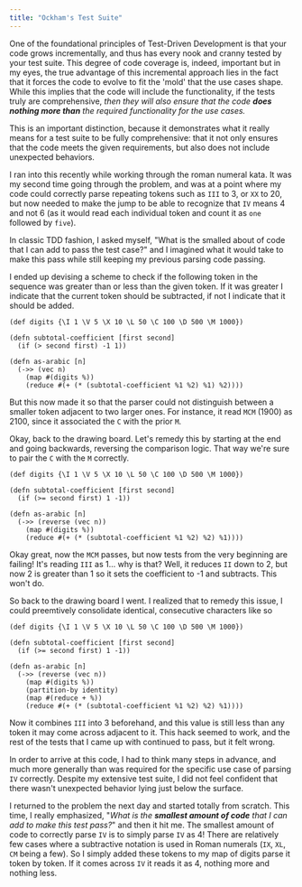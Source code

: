 ```yaml
---
title: "Ockham's Test Suite"
---
```


One of the foundational principles of Test-Driven Development is that your code grows incrementally, and thus has every nook and cranny tested by your test suite. This degree of code coverage is, indeed, important but in my eyes, the true advantage of this incremental approach lies in the fact that it forces the code to evolve to fit the 'mold' that the use cases shape. While this implies that the code will include the functionality, if the tests truly are comprehensive, *then they will also ensure that the code **does nothing more than** the required functionality for the use cases.*

This is an important distinction, because it demonstrates what it really means for a test suite to be fully comprehensive: that it not only ensures that the code meets the given requirements, but also does not include unexpected behaviors.

I ran into this recently while working through the roman numeral kata. It was my second time going through the problem, and was at a point where my code could correctly parse repeating tokens such as `III` to 3, or `XX` to 20, but now needed to make the jump to be able to recognize that `IV` means 4 and not 6 (as it would read each individual token and count it as `one` followed by `five`).

In classic TDD fashion, I asked myself, "What is the smalled about of code that I can add to pass the test case?" and I imagined what it would take to make this pass while still keeping my previous parsing code passing.

I ended up devising a scheme to check if the following token in the sequence was greater than or less than the given token. If it was greater I indicate that the current token should be subtracted, if not I indicate that it should be added.

```
(def digits {\I 1 \V 5 \X 10 \L 50 \C 100 \D 500 \M 1000})

(defn subtotal-coefficient [first second]
  (if (> second first) -1 1))

(defn as-arabic [n]
  (->> (vec n)
    (map #(digits %))
    (reduce #(+ (* (subtotal-coefficient %1 %2) %1) %2))))
```

But this now made it so that the parser could not distinguish between a smaller token adjacent to two larger ones. For instance, it read `MCM` (1900) as 2100, since it associated the `C` with the prior `M`.

Okay, back to the drawing board. Let's remedy this by starting at the end and going backwards, reversing the comparison logic. That way we're sure to pair the `C` with the `M` correctly.

```
(def digits {\I 1 \V 5 \X 10 \L 50 \C 100 \D 500 \M 1000})

(defn subtotal-coefficient [first second]
  (if (>= second first) 1 -1))

(defn as-arabic [n]
  (->> (reverse (vec n))
    (map #(digits %))
    (reduce #(+ (* (subtotal-coefficient %1 %2) %2) %1))))
```

Okay great, now the `MCM` passes, but now tests from the very beginning are failing! It's reading `III` as 1... why is that? Well, it reduces `II` down to 2, but now 2 is greater than 1 so it sets the coefficient to -1 and subtracts. This won't do.

So back to the drawing board I went. I realized that to remedy this issue, I could preemtively consolidate identical, consecutive characters like so

```
(def digits {\I 1 \V 5 \X 10 \L 50 \C 100 \D 500 \M 1000})

(defn subtotal-coefficient [first second]
  (if (>= second first) 1 -1))

(defn as-arabic [n]
  (->> (reverse (vec n))
    (map #(digits %))
    (partition-by identity)
    (map #(reduce + %))
    (reduce #(+ (* (subtotal-coefficient %1 %2) %2) %1))))
```

Now it combines `III` into 3 beforehand, and this value is still less than any token it may come across adjacent to it. This hack seemed to work, and the rest of the tests that I came up with continued to pass, but it felt wrong.

In order to arrive at this code, I had to think many steps in advance, and much more generally than was required for the specific use case of parsing `IV` correctly. Despite my extensive test suite, I did not feel confident that there wasn't unexpected behavior lying just below the surface.

I returned to the problem the next day and started totally from scratch. This time, I really emphasized, "*What is the **smallest amount of code** that I can add to make this test pass?*" and then it hit me. The smallest amount of code to correctly parse `IV` is to simply parse `IV` as 4! There are relatively few cases where a subtractive notation is used in Roman numerals (`IX`, `XL`, `CM` being a few). So I simply added these tokens to my map of digits parse it token by token. If it comes across `IV` it reads it as 4, nothing more and nothing less.
